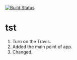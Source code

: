 [![Build Status](https://travis-ci.org/rainbowCN/tst.svg?branch=master)](https://travis-ci.org/rainbowCN/tst)

tst
===

1. Turn on the Travis.
2. Added the main point of app.
3. Changed.